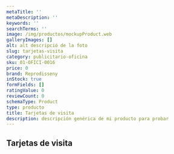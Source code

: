 ```yaml
---
metaTitle: ''
metaDescription: ''
keywords: ''
searchTerms: ''
image: /img/productos/mockupProduct.web
galleryImages: []
alt: alt descripció de la foto
slug: tarjetas-visita
category: publicitario-oficina
sku: 01-OFICI-0016
price: 0
brand: Reprodisseny
inStock: true
formFields: []
ratingValue: 0
reviewCount: 0
schemaType: Product
type: producto
title: Tarjetas de visita
description: descripción genérica de mi producto para probar
---
```

## Tarjetas de visita

